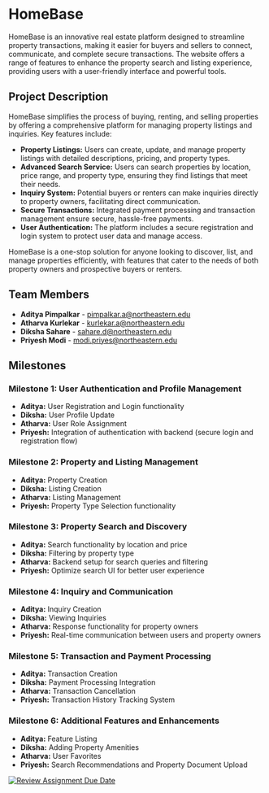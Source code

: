# HomeBase

HomeBase is an innovative real estate platform designed to streamline property transactions, making it easier for buyers and sellers to connect, communicate, and complete secure transactions. The website offers a range of features to enhance the property search and listing experience, providing users with a user-friendly interface and powerful tools.

## Project Description

HomeBase simplifies the process of buying, renting, and selling properties by offering a comprehensive platform for managing property listings and inquiries. Key features include:

- **Property Listings:** Users can create, update, and manage property listings with detailed descriptions, pricing, and property types.
- **Advanced Search Service:** Users can search properties by location, price range, and property type, ensuring they find listings that meet their needs.
- **Inquiry System:** Potential buyers or renters can make inquiries directly to property owners, facilitating direct communication.
- **Secure Transactions:** Integrated payment processing and transaction management ensure secure, hassle-free payments.
- **User Authentication:** The platform includes a secure registration and login system to protect user data and manage access.

HomeBase is a one-stop solution for anyone looking to discover, list, and manage properties efficiently, with features that cater to the needs of both property owners and prospective buyers or renters.

## Team Members

- **Aditya Pimpalkar** - pimpalkar.a@northeastern.edu
- **Atharva Kurlekar** - kurlekar.a@northeastern.edu
- **Diksha Sahare** - sahare.d@northeastern.edu
- **Priyesh Modi** - modi.priyes@northeastern.edu

## Milestones

### Milestone 1: User Authentication and Profile Management

- **Aditya:** User Registration and Login functionality
- **Diksha:** User Profile Update
- **Atharva:** User Role Assignment
- **Priyesh:** Integration of authentication with backend (secure login and registration flow)

### Milestone 2: Property and Listing Management

- **Aditya:** Property Creation
- **Diksha:** Listing Creation
- **Atharva:** Listing Management
- **Priyesh:** Property Type Selection functionality

### Milestone 3: Property Search and Discovery

- **Aditya:** Search functionality by location and price
- **Diksha:** Filtering by property type
- **Atharva:** Backend setup for search queries and filtering
- **Priyesh:** Optimize search UI for better user experience

### Milestone 4: Inquiry and Communication

- **Aditya:** Inquiry Creation
- **Diksha:** Viewing Inquiries
- **Atharva:** Response functionality for property owners
- **Priyesh:** Real-time communication between users and property owners

### Milestone 5: Transaction and Payment Processing

- **Aditya:** Transaction Creation
- **Diksha:** Payment Processing Integration
- **Atharva:** Transaction Cancellation
- **Priyesh:** Transaction History Tracking System

### Milestone 6: Additional Features and Enhancements

- **Aditya:** Feature Listing
- **Diksha:** Adding Property Amenities
- **Atharva:** User Favorites
- **Priyesh:** Search Recommendations and Property Document Upload

[![Review Assignment Due Date](https://classroom.github.com/assets/deadline-readme-button-22041afd0340ce965d47ae6ef1cefeee28c7c493a6346c4f15d667ab976d596c.svg)](https://classroom.github.com/a/DIHvCS29)

